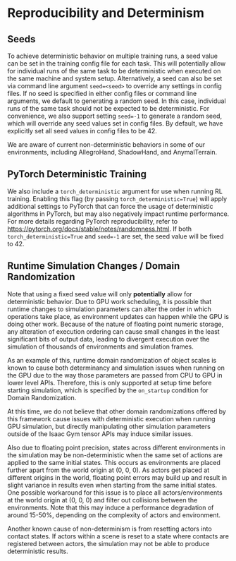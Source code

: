 Reproducibility and Determinism
===============================

Seeds
-----

To achieve deterministic behavior on multiple training runs, a seed
value can be set in the training config file for each task. This will potentially
allow for individual runs of the same task to be deterministic when
executed on the same machine and system setup. Alternatively, a seed can
also be set via command line argument `seed=<seed>` to override any
settings in config files. If no seed is specified in either config files
or command line arguments, we default to generating a random seed. In
this case, individual runs of the same task should not be expected to be
deterministic. For convenience, we also support setting `seed=-1` to
generate a random seed, which will override any seed values set in
config files. By default, we have explicitly set all seed values in
config files to be 42.

We are aware of current non-deterministic behaviors in some of our environments, 
including AllegroHand, ShadowHand, and AnymalTerrain.

PyTorch Deterministic Training
------------------------------

We also include a `torch_deterministic` argument for use when running RL
training. Enabling this flag (by passing `torch_deterministic=True`) will
apply additional settings to PyTorch that can force the usage of deterministic 
algorithms in PyTorch, but may also negatively impact runtime performance. 
For more details regarding PyTorch reproducibility, refer to
<https://pytorch.org/docs/stable/notes/randomness.html>. If both
`torch_deterministic=True` and `seed=-1` are set, the seed value will be
fixed to 42.


Runtime Simulation Changes / Domain Randomization
-------------------------------------------------

Note that using a fixed seed value will only **potentially** allow for deterministic 
behavior. Due to GPU work scheduling, it is possible that runtime changes to 
simulation parameters can alter the order in which operations take place, as 
environment updates can happen while the GPU is doing other work. Because of the nature 
of floating point numeric storage, any alteration of execution ordering can 
cause small changes in the least significant bits of output data, leading
to divergent execution over the simulation of thousands of environments and
simulation frames.

As an example of this, runtime domain randomization of object scales 
is known to cause both determinancy and simulation issues when running on the GPU 
due to the way those parameters are passed from CPU to GPU in lower level APIs. Therefore,
this is only supported at setup time before starting simulation, which is specified by
the `on_startup` condition for Domain Randomization. 

At this time, we do not believe that other domain randomizations offered by this
framework cause issues with deterministic execution when running GPU simulation, 
but directly manipulating other simulation parameters outside of the Isaac Gym tensor 
APIs may induce similar issues.

Also due to floating point precision, states across different environments in the simulation
may be non-deterministic when the same set of actions are applied to the same initial
states. This occurs as environments are placed further apart from the world origin at (0, 0, 0).
As actors get placed at different origins in the world, floating point errors may build up
and result in slight variance in results even when starting from the same initial states. One 
possible workaround for this issue is to place all actors/environments at the world origin
at (0, 0, 0) and filter out collisions between the environments. Note that this may induce
a performance degradation of around 15-50%, depending on the complexity of actors and 
environment.

Another known cause of non-determinism is from resetting actors into contact states. 
If actors within a scene is reset to a state where contacts are registered 
between actors, the simulation may not be able to produce deterministic results.

